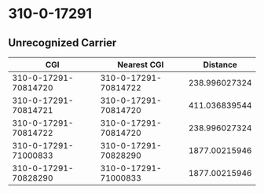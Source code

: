 # 310-0-17291
## Unrecognized Carrier


| CGI | Nearest CGI | Distance |
|-----|-------------|----------|
| 310-0-17291-70814720 | 310-0-17291-70814722 | 238.996027324 |
| 310-0-17291-70814721 | 310-0-17291-70814720 | 411.036839544 |
| 310-0-17291-70814722 | 310-0-17291-70814720 | 238.996027324 |
| 310-0-17291-71000833 | 310-0-17291-70828290 | 1877.00215946 |
| 310-0-17291-70828290 | 310-0-17291-71000833 | 1877.00215946 |
